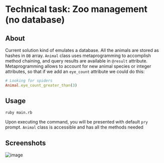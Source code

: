 # Technical task: Zoo management (no database)

## About

Current solution kind of emulates a database.
All the animals are stored as hashes in `DB` array.
`Animal` class uses metaprogramming to accomplish method chaining, and query results are available in `@result` attribute.
Metaprogramming allows to account for new animal species or integer attributes, so that if we add an `eye_count` attribute we could do this:

```ruby
# Looking for spiders
Animal.eye_count_greater_than(3)
```

## Usage

```sh
ruby main.rb
```

Upon executing the command, you will be presented with default `pry` prompt.
`Animal` class is accessible and has all the methods needed

## Screenshots

![image](https://github.com/ontinko/technical-task-zoo-no-db/assets/116831568/566888e7-4d0f-474a-880f-c19382b1a41a)
